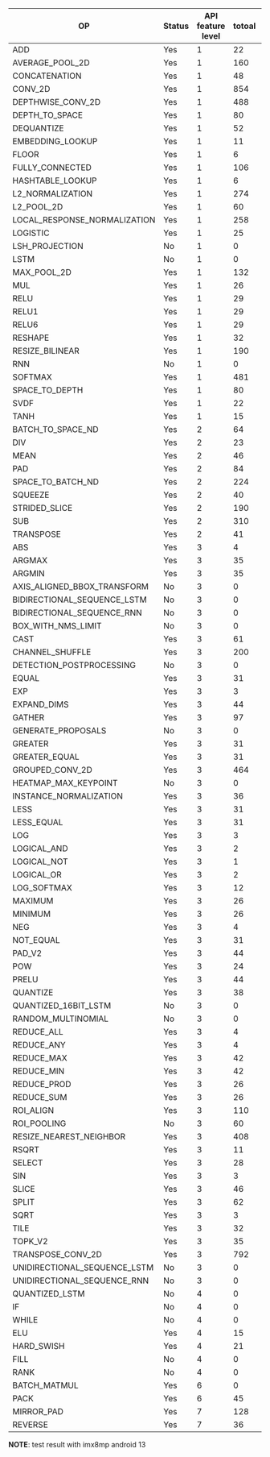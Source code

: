 
| OP                           | Status | API feature level | totoal | pass | not support |
| -                            | -      | -                 | -      | -    | -           |
| ADD                          | Yes    | 1                 | 22     | 17   | 5           |
| AVERAGE_POOL_2D              | Yes    | 1                 | 160    | 140  | 20          |
| CONCATENATION                | Yes    | 1                 | 48     | 38   | 10          |
| CONV_2D                      | Yes    | 1                 | 854    | 830  | 24          |
| DEPTHWISE_CONV_2D            | Yes    | 1                 | 488    | 480  | 8           |
| DEPTH_TO_SPACE               | Yes    | 1                 | 80     | 80   | 0           |
| DEQUANTIZE                   | Yes    | 1                 | 52     | 40   | 12          |
| EMBEDDING_LOOKUP             | Yes    | 1                 | 11     | 11   | 0           |
| FLOOR                        | Yes    | 1                 | 6      | 6    | 0           |
| FULLY_CONNECTED              | Yes    | 1                 | 106    | 92   | 14          |
| HASHTABLE_LOOKUP             | Yes    | 1                 | 6      | 6    | 0           |
| L2_NORMALIZATION             | Yes    | 1                 | 274    | 274  | 0           |
| L2_POOL_2D                   | Yes    | 1                 | 60     | 48   | 12          |
| LOCAL_RESPONSE_NORMALIZATION | Yes    | 1                 | 258    | 258  | 0           |
| LOGISTIC                     | Yes    | 1                 | 25     | 20   | 5           |
| LSH_PROJECTION               | No     | 1                 | 0      | 0    | 0           |
| LSTM                         | No     | 1                 | 0      | 0    | 0           |
| MAX_POOL_2D                  | Yes    | 1                 | 132    | 112  | 20          |
| MUL                          | Yes    | 1                 | 26     | 21   | 5           |
| RELU                         | Yes    | 1                 | 29     | 24   | 5           |
| RELU1                        | Yes    | 1                 | 29     | 24   | 5           |
| RELU6                        | Yes    | 1                 | 29     | 24   | 5           |
| RESHAPE                      | Yes    | 1                 | 32     | 13   | 19          |
| RESIZE_BILINEAR              | Yes    | 1                 | 190    | 174  | 16          |
| RNN                          | No     | 1                 | 0      | 0    | 0           |
| SOFTMAX                      | Yes    | 1                 | 481    | 476  | 5           |
| SPACE_TO_DEPTH               | Yes    | 1                 | 80     | 80   | 0           |
| SVDF                         | Yes    | 1                 | 22     | 22   | 0           |
| TANH                         | Yes    | 1                 | 15     | 10   | 5           |
| BATCH_TO_SPACE_ND            | Yes    | 2                 | 64     | 52   | 12          |
| DIV                          | Yes    | 2                 | 23     | 20   | 3           |
| MEAN                         | Yes    | 2                 | 46     | 24   | 22          |
| PAD                          | Yes    | 2                 | 84     | 38   | 48          |
| SPACE_TO_BATCH_ND            | Yes    | 2                 | 224    | 112  | 112         |
| SQUEEZE                      | Yes    | 2                 | 40     | 40   | 0           |
| STRIDED_SLICE                | Yes    | 2                 | 190    | 96   | 94          |
| SUB                          | Yes    | 2                 | 310    | 305  | 5           |
| TRANSPOSE                    | Yes    | 2                 | 41     | 14   | 27          |
| ABS                          | Yes    | 3                 | 4      | 4    | 0           |
| ARGMAX                       | Yes    | 3                 | 35     | 35   | 0           |
| ARGMIN                       | Yes    | 3                 | 35     | 35   | 0           |
| AXIS_ALIGNED_BBOX_TRANSFORM  | No     | 3                 | 0      | 0    | 0           |
| BIDIRECTIONAL_SEQUENCE_LSTM  | No     | 3                 | 0      | 0    | 0           |
| BIDIRECTIONAL_SEQUENCE_RNN   | No     | 3                 | 0      | 0    | 0           |
| BOX_WITH_NMS_LIMIT           | No     | 3                 | 0      | 0    | 0           |
| CAST                         | Yes    | 3                 | 61     | 60   | 1           |
| CHANNEL_SHUFFLE              | Yes    | 3                 | 200    | 200  | 0           |
| DETECTION_POSTPROCESSING     | No     | 3                 | 0      | 0    | 0           |
| EQUAL                        | Yes    | 3                 | 31     | 31   | 0           |
| EXP                          | Yes    | 3                 | 3      | 3    | 0           |
| EXPAND_DIMS                  | Yes    | 3                 | 44     | 44   | 0           |
| GATHER                       | Yes    | 3                 | 97     | 97   | 0           |
| GENERATE_PROPOSALS           | No     | 3                 | 0      | 0    | 0           |
| GREATER                      | Yes    | 3                 | 31     | 31   | 0           |
| GREATER_EQUAL                | Yes    | 3                 | 31     | 31   | 0           |
| GROUPED_CONV_2D              | Yes    | 3                 | 464    | 464  | 0           |
| HEATMAP_MAX_KEYPOINT         | No     | 3                 | 0      | 0    | 0           |
| INSTANCE_NORMALIZATION       | Yes    | 3                 | 36     | 36   | 0           |
| LESS                         | Yes    | 3                 | 31     | 31   | 0           |
| LESS_EQUAL                   | Yes    | 3                 | 31     | 31   | 0           |
| LOG                          | Yes    | 3                 | 3      | 3    | 0           |
| LOGICAL_AND                  | Yes    | 3                 | 2      | 2    | 0           |
| LOGICAL_NOT                  | Yes    | 3                 | 1      | 1    | 0           |
| LOGICAL_OR                   | Yes    | 3                 | 2      | 2    | 0           |
| LOG_SOFTMAX                  | Yes    | 3                 | 12     | 12   | 0           |
| MAXIMUM                      | Yes    | 3                 | 26     | 26   | 0           |
| MINIMUM                      | Yes    | 3                 | 26     | 26   | 0           |
| NEG                          | Yes    | 3                 | 4      | 4    | 0           |
| NOT_EQUAL                    | Yes    | 3                 | 31     | 31   | 0           |
| PAD_V2                       | Yes    | 3                 | 44     | 20   | 24          |
| POW                          | Yes    | 3                 | 24     | 24   | 0           |
| PRELU                        | Yes    | 3                 | 44     | 22   | 22          |
| QUANTIZE                     | Yes    | 3                 | 38     | 32   | 6           |
| QUANTIZED_16BIT_LSTM         | No     | 3                 | 0      | 0    | 0           |
| RANDOM_MULTINOMIAL           | No     | 3                 | 0      | 0    | 0           |
| REDUCE_ALL                   | Yes    | 3                 | 4      | 4    | 0           |
| REDUCE_ANY                   | Yes    | 3                 | 4      | 4    | 0           |
| REDUCE_MAX                   | Yes    | 3                 | 42     | 42   | 0           |
| REDUCE_MIN                   | Yes    | 3                 | 42     | 42   | 0           |
| REDUCE_PROD                  | Yes    | 3                 | 26     | 26   | 0           |
| REDUCE_SUM                   | Yes    | 3                 | 26     | 26   | 0           |
| ROI_ALIGN                    | Yes    | 3                 | 110    | 100  | 10          |
| ROI_POOLING                  | No     | 3                 | 60     | 0    | 0           |
| RESIZE_NEAREST_NEIGHBOR      | Yes    | 3                 | 408    | 328  | 80          |
| RSQRT                        | Yes    | 3                 | 11     | 11   | 0           |
| SELECT                       | Yes    | 3                 | 28     | 28   | 0           |
| SIN                          | Yes    | 3                 | 3      | 3    | 0           |
| SLICE                        | Yes    | 3                 | 46     | 0    | 46          |
| SPLIT                        | Yes    | 3                 | 62     | 62   | 0           |
| SQRT                         | Yes    | 3                 | 3      | 3    | 0           |
| TILE                         | Yes    | 3                 | 32     | 0    | 32          |
| TOPK_V2                      | Yes    | 3                 | 35     | 35   | 0           |
| TRANSPOSE_CONV_2D            | Yes    | 3                 | 792    | 768  | 24          |
| UNIDIRECTIONAL_SEQUENCE_LSTM | No     | 3                 | 0      | 0    | 0           |
| UNIDIRECTIONAL_SEQUENCE_RNN  | No     | 3                 | 0      | 0    | 0           |
| QUANTIZED_LSTM               | No     | 4                 | 0      | 0    | 0           |
| IF                           | No     | 4                 | 0      | 0    | 0           |
| WHILE                        | No     | 4                 | 0      | 0    | 0           |
| ELU                          | Yes    | 4                 | 15     | 15   | 0           |
| HARD_SWISH                   | Yes    | 4                 | 21     | 21   | 0           |
| FILL                         | No     | 4                 | 0      | 0    | 0           |
| RANK                         | No     | 4                 | 0      | 0    | 0           |
| BATCH_MATMUL                 | Yes    | 6                 | 0      | 0    | 0           |
| PACK                         | Yes    | 6                 | 45     | 45   | 0           |
| MIRROR_PAD                   | Yes    | 7                 | 128    | 64   | 64          |
| REVERSE                      | Yes    | 7                 | 36     | 36   | 0           |

**NOTE**: test result with imx8mp android 13